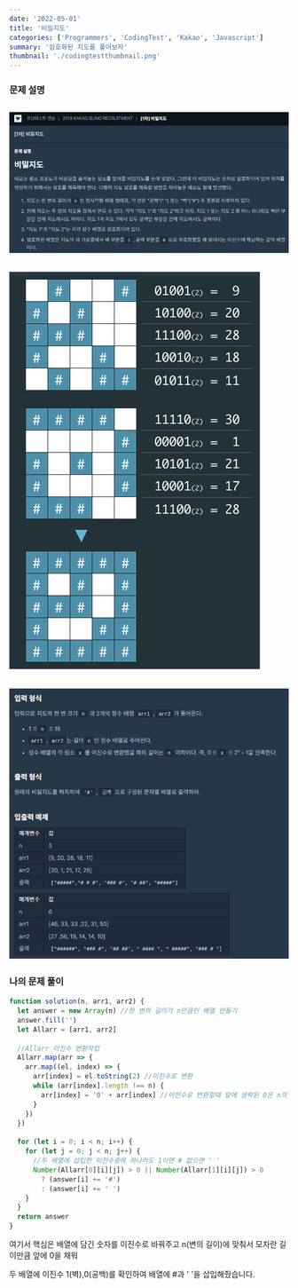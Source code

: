 ```yaml
---
date: '2022-05-01'
title: '비밀지도'
categories: ['Programmers', 'CodingTest', 'Kakao', 'Javascript']
summary: '암호화된 지도를 풀어보자'
thumbnail: './codingtestthumbnail.png'
---
```


### 문제 설명

## ![file:///C:/Reactblog/LEEBLOG/static/programmers/scrmap1.PNG](../static/programmers/scrmap1.PNG)

## ![file:///C:/Reactblog/LEEBLOG/static/programmers/scrmap2.PNG](../static/programmers/scrmap2.PNG)

## ![file:///C:/Reactblog/LEEBLOG/static/programmers/scrmap3.PNG](../static/programmers/scrmap3.PNG)

### 나의 문제 풀이

```javascript
function solution(n, arr1, arr2) {
  let answer = new Array(n) //한 변의 길이가 n만큼인 배열 만들기
  answer.fill('')
  let Allarr = [arr1, arr2]

  //Allarr 이진수 변환작업
  Allarr.map(arr => {
    arr.map((el, index) => {
      arr[index] = el.toString(2) //이진수로 변환
      while (arr[index].length !== n) {
        arr[index] = '0' + arr[index] //이진수로 변환할때 앞에 생략된 0은 n의 길이만큼 채워주기
      }
    })
  })

  for (let i = 0; i < n; i++) {
    for (let j = 0; j < n; j++) {
      //두 배열에 삽입한 이진수중에 하나라도 1이면 # 없으면 ' '
      Number(Allarr[0][i][j]) > 0 || Number(Allarr[1][i][j]) > 0
        ? (answer[i] += '#')
        : (answer[i] += ' ')
    }
  }
  return answer
}
```

여기서 핵심은 배열에 담긴 숫자를 이진수로 바꿔주고 n(변의 길이)에 맞춰서 모자란 길이만큼 앞에 0을 채워

두 배열에 이진수 1(벽),0(공백)를 확인하여 배열에 #과 ' '을 삽입해줬습니다.

